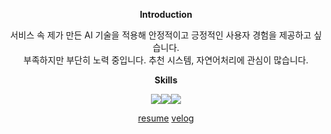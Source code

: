 
<div align="center"> 
 
**Introduction**

서비스 속 제가 만든 AI 기술을 적용해 안정적이고 긍정적인 사용자 경험을 제공하고 싶습니다. </br>
부족하지만 부단히 노력 중입니다. 추천 시스템, 자연어처리에 관심이 많습니다. 

**Skills**

<img src="https://img.shields.io/badge/Python-3776AB?style=flat&logo=python&logoColor=white"/><img src="https://img.shields.io/badge/Pytorch-EE4C2C?style=flat&logo=pytorch&logoColor=white"/><img src="https://img.shields.io/badge/Tensorflow-FF6F00?style=flat&logo=tensorflow&logoColor=white"/>

[resume](https://www.notion.so/kimgeonhee/Machine-Learning-Engineer-a25dce5c1e6f44209cc58cc66be87e5f)
[velog](https://velog.io/@heyggun )
